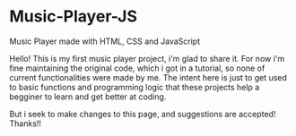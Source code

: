 # Music-Player-JS
Music Player made with HTML, CSS and JavaScript

Hello! This is my first music player project, i'm glad to share it.
For now i'm fine maintaining the original code, which i got in a tutorial, 
so none of current functionalities were made by me. The intent here is just
to get used to basic functions and programming logic that these projects help
a begginer to learn and get better at coding.

But i seek to make changes to this page, and suggestions are accepted!
Thanks!!
